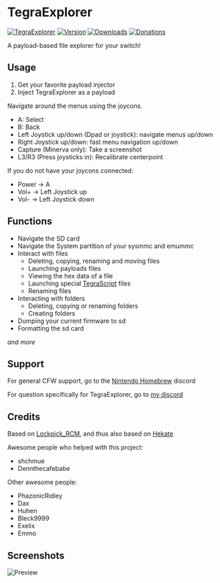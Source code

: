 # TegraExplorer

[![TegraExplorer](https://img.shields.io/github/checks-status/Switch-Bros/TegraExplorer/master?label=TegraExplorer&style=plastic)](https://github.com/Switch-Bros/TegraExplorer)
[![Version](https://img.shields.io/github/v/release/Switch-Bros/TegraExplorer?label=Aktuelle%20Version&style=plastic)](https://github.com/Switch-Bros/TegraExplorer/releases) [![Downloads](https://img.shields.io/github/downloads/Switch-Bros/TegraExplorer/total?label=Alle%20Downloads&style=plastic)](https://github.com/Switch-Bros/TegraExplorer/releases)
[![Donations](https://img.shields.io/badge/Support%20on-Ko--Fi-red?style=plastic)](https://ko-fi.com/suchmememanyskill)

A payload-based file explorer for your switch!

## Usage
1. Get your favorite payload injector
2. Inject TegraExplorer as a payload

Navigate around the menus using the joycons.
- A: Select
- B: Back
- Left Joystick up/down (Dpad or joystick): navigate menus up/down
- Right Joystick up/down: fast menu navigation up/down
- Capture (Minerva only): Take a screenshot
- L3/R3 (Press joysticks in): Recalibrate centerpoint

If you do not have your joycons connected:
- Power -> A
- Vol+ -> Left Joystick up
- Vol- -> Left Joystick down

## Functions
- Navigate the SD card
- Navigate the System partition of your sysmmc and emummc
- Interact with files
	- Deleting, copying, renaming and moving files
	- Launching payloads files
	- Viewing the hex data of a file
	- Launching special [TegraScript](https://github.com/suchmememanyskill/TegraScript) files
	- Renaming files
- Interacting with folders
	- Deleting, copying or renaming folders
	- Creating folders
- Dumping your current firmware to sd
- Formatting the sd card

*and more*

## Support

For general CFW support, go to the [Nintendo Homebrew](https://discord.gg/C29hYvh) discord

For question specifically for TegraExplorer, go to [my discord](https://discord.gg/aH9rsuP)

## Credits
Based on [Lockpick_RCM](https://github.com/shchmue/Lockpick_RCM), and thus also based on [Hekate](https://github.com/CTCaer/hekate)

Awesome people who helped with this project:
- shchmue
- Dennthecafebabe

Other awesome people:
- PhazonicRidley
- Dax
- Huhen
- Bleck9999
- Exelix
- Emmo

## Screenshots

![Preview](/preview.png)
